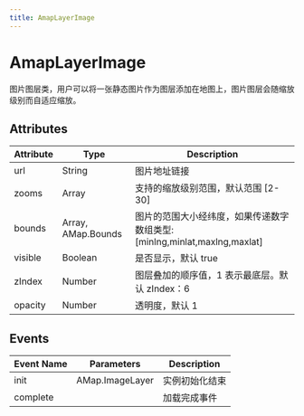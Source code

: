 ```yaml
---
title: AmapLayerImage
---
```


# AmapLayerImage
图片图层类，用户可以将一张静态图片作为图层添加在地图上，图片图层会随缩放级别而自适应缩放。

## Attributes

Attribute | Type | Description
---|---|---|
url | String | 图片地址链接
zooms | Array | 支持的缩放级别范围，默认范围 [2-30]
bounds | Array, AMap.Bounds | 图片的范围大小经纬度，如果传递数字数组类型: [minlng,minlat,maxlng,maxlat]
visible | Boolean | 是否显示，默认 true
zIndex | Number | 图层叠加的顺序值，1 表示最底层。默认 zIndex：6
opacity | Number | 透明度，默认 1

## Events

Event Name | Parameters | Description
---|---|---|
init | AMap.ImageLayer | 实例初始化结束
complete |  | 加载完成事件


